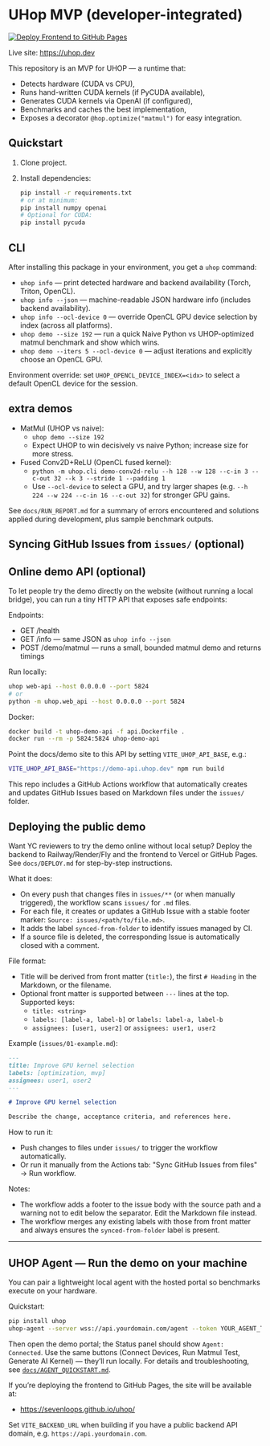 # UHop MVP (developer-integrated)

[![Deploy Frontend to GitHub Pages](https://github.com/sevenloops/uhop/actions/workflows/deploy-frontend-pages.yml/badge.svg)](https://github.com/sevenloops/uhop/actions/workflows/deploy-frontend-pages.yml)

Live site: <https://uhop.dev>

This repository is an MVP for UHOP — a runtime that:

- Detects hardware (CUDA vs CPU),
- Runs hand-written CUDA kernels (if PyCUDA available),
- Generates CUDA kernels via OpenAI (if configured),
- Benchmarks and caches the best implementation,
- Exposes a decorator `@hop.optimize("matmul")` for easy integration.

## Quickstart

1. Clone project.
2. Install dependencies:

   ```bash
   pip install -r requirements.txt
   # or at minimum:
   pip install numpy openai
   # Optional for CUDA:
   pip install pycuda
   ```

## CLI

After installing this package in your environment, you get a `uhop` command:

- `uhop info` — print detected hardware and backend availability (Torch, Triton, OpenCL).
- `uhop info --json` — machine-readable JSON hardware info (includes backend availability).
- `uhop info --ocl-device 0` — override OpenCL GPU device selection by index (across all platforms).
- `uhop demo --size 192` — run a quick Naive Python vs UHOP-optimized matmul benchmark and show which wins.
- `uhop demo --iters 5 --ocl-device 0` — adjust iterations and explicitly choose an OpenCL GPU.

Environment override: set `UHOP_OPENCL_DEVICE_INDEX=<idx>` to select a default OpenCL device for the session.

## extra demos

- MatMul (UHOP vs naive):
  - `uhop demo --size 192`
  - Expect UHOP to win decisively vs naive Python; increase size for more stress.
- Fused Conv2D+ReLU (OpenCL fused kernel):
  - `python -m uhop.cli demo-conv2d-relu --h 128 --w 128 --c-in 3 --c-out 32 --k 3 --stride 1 --padding 1`
  - Use `--ocl-device` to select a GPU, and try larger shapes (e.g. `--h 224 --w 224 --c-in 16 --c-out 32`) for stronger GPU gains.

See `docs/RUN_REPORT.md` for a summary of errors encountered and solutions applied during development, plus sample benchmark outputs.

## Syncing GitHub Issues from `issues/` (optional)

## Online demo API (optional)

To let people try the demo directly on the website (without running a local bridge), you can run a tiny HTTP API that exposes safe endpoints:

Endpoints:

- GET /health
- GET /info — same JSON as `uhop info --json`
- POST /demo/matmul — runs a small, bounded matmul demo and returns timings

Run locally:

```bash
uhop web-api --host 0.0.0.0 --port 5824
# or
python -m uhop.web_api --host 0.0.0.0 --port 5824
```

Docker:

```bash
docker build -t uhop-demo-api -f api.Dockerfile .
docker run --rm -p 5824:5824 uhop-demo-api
```

Point the docs/demo site to this API by setting `VITE_UHOP_API_BASE`, e.g.:

```bash
VITE_UHOP_API_BASE="https://demo-api.uhop.dev" npm run build
```


This repo includes a GitHub Actions workflow that automatically creates and updates GitHub Issues based on Markdown files under the `issues/` folder.

## Deploying the public demo

Want YC reviewers to try the demo online without local setup? Deploy the backend to Railway/Render/Fly and the frontend to Vercel or GitHub Pages. See `docs/DEPLOY.md` for step-by-step instructions.

What it does:

- On every push that changes files in `issues/**` (or when manually triggered), the workflow scans `issues/` for `.md` files.
- For each file, it creates or updates a GitHub Issue with a stable footer marker: `Source: issues/<path/to/file.md>`.
- It adds the label `synced-from-folder` to identify issues managed by CI.
- If a source file is deleted, the corresponding Issue is automatically closed with a comment.

File format:

- Title will be derived from front matter (`title:`), the first `# Heading` in the Markdown, or the filename.
- Optional front matter is supported between `---` lines at the top. Supported keys:
  - `title: <string>`
  - `labels: [label-a, label-b]` or `labels: label-a, label-b`
  - `assignees: [user1, user2]` or `assignees: user1, user2`

Example (`issues/01-example.md`):

```markdown
---
title: Improve GPU kernel selection
labels: [optimization, mvp]
assignees: user1, user2
---

# Improve GPU kernel selection

Describe the change, acceptance criteria, and references here.
```

How to run it:

- Push changes to files under `issues/` to trigger the workflow automatically.
- Or run it manually from the Actions tab: "Sync GitHub Issues from files" → Run workflow.

Notes:

- The workflow adds a footer to the issue body with the source path and a warning not to edit below the separator. Edit the Markdown file instead.
- The workflow merges any existing labels with those from front matter and always ensures the `synced-from-folder` label is present.

---

## UHOP Agent — Run the demo on your machine

You can pair a lightweight local agent with the hosted portal so benchmarks execute on your hardware.

Quickstart:

```bash
pip install uhop
uhop-agent --server wss://api.yourdomain.com/agent --token YOUR_AGENT_TOKEN
```

Then open the demo portal; the Status panel should show `Agent: Connected`. Use the same buttons (Connect Devices, Run Matmul Test, Generate AI Kernel) — they’ll run locally. For details and troubleshooting, see [`docs/AGENT_QUICKSTART.md`](docs/AGENT_QUICKSTART.md).

If you’re deploying the frontend to GitHub Pages, the site will be available at:

- <https://sevenloops.github.io/uhop/>

Set `VITE_BACKEND_URL` when building if you have a public backend API domain, e.g. `https://api.yourdomain.com`.
